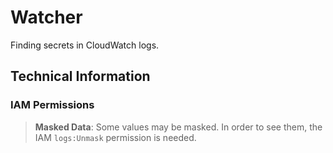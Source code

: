 # Watcher
Finding secrets in CloudWatch logs.

## Technical Information

### IAM Permissions

>**Masked Data**: Some values may be masked. In order to see them, the IAM `logs:Unmask` permission is needed.
